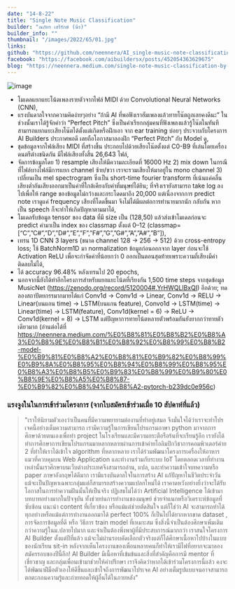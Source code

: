 ```yaml
---
date: "14-8-22"
title: "Single Note Music Classification"
builder: "ณภัทร เสรีรักษ์ (นีร)"
builder_info: ""
thumbnail: "/images/2022/65/01.jpg"
links:
github: "https://github.com/neennera/AI_single-music-note-classification"
facebook: "https://facebook.com/aibuildersx/posts/452054363629675"
blog: "https://neennera.medium.com/single-note-music-classification-by-convolutional-neural-networks-5f72434d139a"
---
```


![image](/images/2022/65/01.jpg)

- โมเดลแยกแยะโน้ตเพลงรายตัวจากไฟล์ MIDI ด้วย Convolutional Neural Networks (CNN),
- แรงบันดาลใจจากความคิดง่ายๆอย่าง “ถ้ามี AI ที่พอฟังเราฮัมเพลงแล้วทายโน๊ตถูกเลยคงดีนะ” ในช่วงนั้นเราได้รู้จักคำว่า “Perfect Pitch” ซึ่งเป็นคำเรียกกลุ่มคนที่ฟังเพลงแล้วรู้โน๊ตในทันที สามารถแยกแยะเสียงโน๊ตได้ตั้งแต่เกิดหรือฝึกเอา จาก ear training บ่อยๆ ประจวบกับโครงการ AI Builders ประกาศพอดี เลยถือโอกาสมาลองฝึก “Perfect Pitch” กับ Model ดู,
- ชุดข้อมูลจากไฟล์เสียง MIDI ที่สร้างขึ้น ประกอบไปด้วยเสียงโน๊ตตั้งแต่ C0-B9 ที่เล่นโดยเครื่องดนตรีต่างชนิดกัน มีไฟล์เสียงทั้งสิ้น 26,643 ไฟล์,
- จัดการข้อมูลโดย 1) resample เสียงให้มีความละเอียดที่ 16000 Hz 2) mix down ในกรณีที่ไฟล์บางไฟล์มีการแยก channel ซ้าย/ขวา เราจะรวมเสียงให้มาอยู่ใน mono channel 3) เปลี่ยนเป็น mel spectrogram ซึ่งเป็น short-time fourier transform ที่เน้นแค่คลื่นเสียงต่ำอันเสียงออกมาเป็นค่าที่ใกล้เคียงกับค่าที่มนุษย์ได้ยิน; ที่จริงเรายังสามารถ take log ลงไปเพื่อให้ range ของข้อมูลไม่กว้างและกระโดดมาถึง 20,000 แต่เนื่องจากการ predict note เราดูแค่ frequency เสียงที่โดดขึ้นมา จึงไม่ได้มีผลต่อการทำนายมากนัก กลับกัน หากเป็น speech ก็จะทำให้เกิดปัญหาตามมาได้,
- โมเดลรับข้อมูล tensor ของ data ที่มี size เป็น (128,50) แล้วส่งเข้าโมเดลก่อนจะ predict ค่ามาเป็น index ของ classmap ตั้งแต่ 0–12 (classmap=[“C”,”C#”,”D”,”D#”,”E”,”F”,”F#”,”G”,”G#”,”A”,”A#”,”B”]),
- เทรน 1D CNN 3 layers (ขนาด channel 128 -> 256 -> 512) ด้วย cross-entropy loss; ใช้ BatchNorm1D มา normalization ข้อมูลก่อนออกจาก layer ก่อนจะใช้ Activation ReLU เพื่อจะกำจัดค่าที่น้อยกว่า 0 ออกเป็นตอนสุดท้ายเพราะความถี่เสียงมีค่าติดลบไม่ได้,
- ได้ accuracy 96.48% หลังเทรนไป 20 epochs,
- นอกจากนี้ยังได้ทำอีกโครงการสำหรับแยกแยะโน้ตที่เรียงกัน 1,500 time steps จากชุดข้อมูล MusicNet (https://zenodo.org/record/5120004#.YrHWQLlBxQI) อีกด้วย; ทดลองสถาปัตยกรรมากมายได้แก่ Conv1d -> Conv1d -> Linear, Conv1d -> RELU -> Linear(บนแกน time) -> LSTM(บนแกน feature), Convo1d -> LSTM(time) -> Linear(time) -> LSTM(feature), Conv1d(kernel = 6) -> ReLU -> Conv1d(kernel = 8) -> LSTM แต่ปัญหาการทายโน้ตหลายตัวพร้อมกันยังยากกว่าทายตัวเดียวมาก (อ่านต่อได้ที่ https://neennera.medium.com/%E0%B8%81%E0%B8%B2%E0%B8%A3%E0%B8%9E%E0%B8%B1%E0%B8%92%E0%B8%99%E0%B8%B2-model-%E0%B9%81%E0%B8%A2%E0%B8%81%E0%B9%82%E0%B8%99%E0%B9%8A%E0%B8%95%E0%B8%94%E0%B8%99%E0%B8%95%E0%B8%A3%E0%B8%B5%E0%B9%83%E0%B8%99%E0%B9%80%E0%B8%9E%E0%B8%A5%E0%B8%87-%E0%B9%82%E0%B8%94%E0%B8%A2-pytorch-b239dc0e956c)

### แรงจูงในในการเข้าร่วมโครงการ (จากใบสมัครเข้าร่วมเมื่อ 10 สัปดาห์ที่แล้ว)

> "เราให้นิยามตัวเองว่าเป็นคนที่มีความพยายามต่องานที่ทำอยู่เสมอ จึงมั่นใจได้ว่าเราจะทำโปรเจคนี้อย่างเต็มความสามารถ เรามีความรู้ในการเขียนโปรแกรมภาษา python มาจากการศึกษาด้วยตนเองเพื่อทำ project ในโรงเรียนและมีความกระตือรือร้นที่จะเรียนรู้อีก เรายังได้ทำการศึกษาการเขียนโปรแกรมมาหลากหลายผ่านการเข้าค่ายโอลิมปิกวิชาการคอมพิวเตอร์ค่าย 2 ที่ทำให้เราได้เข้าใจ algorithm ที่หลากหลาย เราได้ร่วมพัฒนาโครงการเครื่องให้อาหารแมวที่ควบคุมบน Web Application และทำงานร่วมกับระบบ IoT โดยตลอดเวลาที่ทำงานเหล่านั้นเราศึกษาบนเว็บต่างประเทศจึงสามารถอ่าน, แปล, และทำความเข้าใจบทความหรือ paper ภาษาอังกฤษได้ดีมาก เรามีแรงบันดาลใจในการสร้าง AI แก้ปัญหาในชีวิตประจำวัน แม้จะเป็นปัญหาเฉพาะกลุ่มแต่ก็สามารถสร้างความแปลกใหม่ได้ เราคาดหวังอย่างยิ่งว่าจะได้รับโอกาสในการทำความฝันนั้นให้เป็นจริง  ปฏิเสธไม่ได้ว่า Artificial Intelligence ได้เข้ามาบทบาทอย่างมากในปัจจุบัน ทั้งช่วยย่นการทำงานของมนุษย์ ช่วยจำแนกหรือวิเคราะห์ข้อมูลที่ซับซ้อน แนะนำ content ที่เกี่ยวข้อง หรือแม้แต่ช่วยตัดสินใจ แต่ก็ใช่ว่า AI จะสามารถทำได้ทุกอย่างหรือแม้แต่การทำงานออกมาได้ perfect 100% ก็เป็นไปได้ยากหากขาด dataset , การจัดการข้อมูลที่ดี หรือ วิธีการ train model ที่เหมาะสม ซึ่งสิ่งนี้จำเป็นต้องศึกษาเพิ่มเติมกว่าความรู้ในม.ปลายไปมาก และจำเป็นต้องพึ่งพาผู้ที่มีประสบการณ์มากกว่า  เราสนใจโครงการ AI Builder ตั้งแต่ปีที่แล้ว แม้จะไม่ผ่านรอบคัดเลือกตัวจริงแต่ก็ได้ศึกษาเนื้อหาไปบ้างในแบบของนักเรียน sit-in หลังจากเห็นโครงงานของเพื่อนหลายคนก็ทำให้เรามีไฟที่อยากจะมาลองสมัครรอบของปีนี้อีก! AI Builder มีเนื้อหาที่เข้มข้นและสิ่งที่สำคัญคือการมี mentor ที่เชี่ยวชาญ และกลุ่มเพื่อนเข้ามาช่วยให้คำปรึกษา เราจึงคิดว่าหากได้เข้าร่วมโครงการนี้แล้ว คงจะได้พัฒนาฝีมือตัวเองให้ดีขึ้นและเข้าใจถึงการพัฒนาโปรเจค AI อย่างเต็มรูปแบบจนอาจสามารถตกตะกอนความรู้และถ่ายทอดให้ผู้อื่นได้ในภายหลัง"